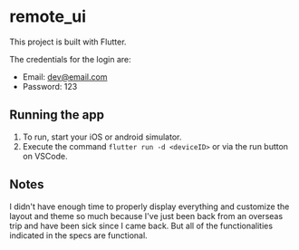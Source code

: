 # remote_ui

This project is built with Flutter.

The credentials for the login are:
- Email: dev@email.com
- Password: 123


## Running the app

1. To run, start your iOS or android simulator.
2. Execute the command `flutter run -d <deviceID>` or via the run button on VSCode.

## Notes

I didn't have enough time to properly display everything and customize the layout and theme so much because I've just been back from an overseas trip and have been sick since I came back. But all of the functionalities indicated in the specs are functional.
